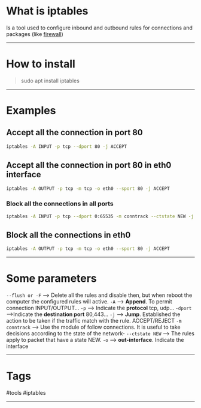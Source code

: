 
# What is iptables

Is a tool used to configure inbound and outbound rules for connections and packages (like [firewall](https://en.wikipedia.org/wiki/Firewall_(computing)))

-----

# How to install

> sudo apt install iptables

-----

# Examples
## Accept all the connection in port 80
```bash
iptables -A INPUT -p tcp --dport 80 -j ACCEPT
```

## Accept all the connection in port 80 in eth0 interface
````bash
iptables -A OUTPUT -p tcp -m tcp -o eth0 --sport 80 -j ACCEPT
````

### Block all the connections in all ports

````bash
iptables -A INPUT -p tcp --dport 0:65535 -m conntrack --ctstate NEW -j DROP
````

## Block all the connections in eth0

```bash
iptables -A OUTPUT -p tcp -m tcp -o eth0 --sport 80 -j ACCEPT
```

--------

# Some parameters

`--flush or -F` --> Delete all the rules and disable then, but when reboot the computer the configured rules will active.
`-A` --> **Append**. To permit connection INPUT/OUTPUT...
`-p` --> Indicate the **protocol** tcp, udp...
``-dport`` -->Indicate the **destination port** 80,443...
`-j` --> **Jump**.  Established the action to be taken if the traffic match with the rule. ACCEPT/REJECT
`-m conntrack` --> Use the module of follow connections. It is useful to take decisions according to the state of the network-
`--ctstate NEW` --> The rules apply to packet that have a state NEW.
`-o` --> **out-interface**. Indicate the interface

-----

# Tags

#tools #iptables

-------